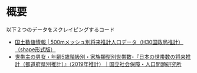 # 概要

以下２つのデータをスクレイピングするコード

- [国土数値情報 | 500mメッシュ別将来推計人口データ（H30国政局推計）（shape形式版）](https://nlftp.mlit.go.jp/ksj/gml/datalist/KsjTmplt-mesh500h30.html)
- [世帯主の男女・年齢5歳階級別・家族類型別世帯数-『日本の世帯数の将来推計（都道府県別推計）』（2019年推計）｜国立社会保障・人口問題研究所](https://www.ipss.go.jp/pp-pjsetai/j/hpjp2019/setai/shosai.asp)
